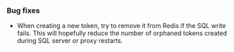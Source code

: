 ### Bug fixes

- When creating a new token, try to remove it from Redis if the SQL write fails. This will hopefully reduce the number of orphaned tokens created during SQL server or proxy restarts.
